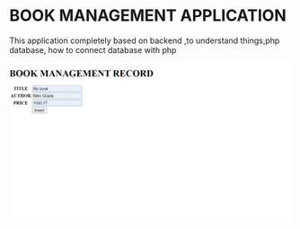 # BOOK MANAGEMENT APPLICATION
This application completely based on backend ,to understand things,php database, how to connect database with php

<img src ="images/insert1.png"  >
